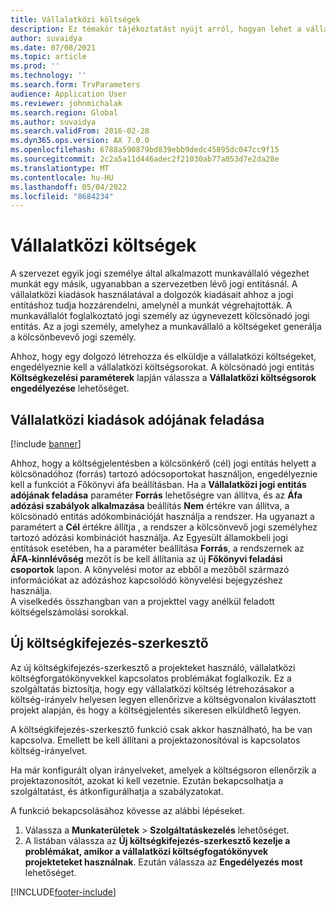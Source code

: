 ```yaml
---
title: Vállalatközi költségek
description: Ez témakör tájékoztatást nyújt arról, hogyan lehet a vállalatközi kiadások használatával a dolgozók kiadásait ahhoz a jogi entitáshoz hozzárendelni, amelynél a munkát végrehajtották.
author: suvaidya
ms.date: 07/08/2021
ms.topic: article
ms.prod: ''
ms.technology: ''
ms.search.form: TrvParameters
audience: Application User
ms.reviewer: johnmichalak
ms.search.region: Global
ms.author: suvaidya
ms.search.validFrom: 2016-02-28
ms.dyn365.ops.version: AX 7.0.0
ms.openlocfilehash: 6788a590879bd839ebb9dedc45895dc047cc9f15
ms.sourcegitcommit: 2c2a5a11d446adec2f21030ab77a053d7e2da28e
ms.translationtype: MT
ms.contentlocale: hu-HU
ms.lasthandoff: 05/04/2022
ms.locfileid: "8684234"
---
```

# <a name="intercompany-expenses"></a>Vállalatközi költségek

A szervezet egyik jogi személye által alkalmazott munkavállaló végezhet munkát egy másik, ugyanabban a szervezetben lévő jogi entitásnál. A vállalatközi kiadások használatával a dolgozók kiadásait ahhoz a jogi entitáshoz tudja hozzárendelni, amelynél a munkát végrehajtották. A munkavállalót foglalkoztató jogi személy az úgynevezett kölcsönadó jogi entitás. Az a jogi személy, amelyhez a munkavállaló a költségeket generálja a kölcsönbevevő jogi személy. 

Ahhoz, hogy egy dolgozó létrehozza és elküldje a vállalatközi költségeket, engedélyeznie kell a vállalatközi költségsorokat. A kölcsönadó jogi entitás **Költségkezelési paraméterek** lapján válassza a **Vállalatközi költségsorok engedélyezése** lehetőséget. 

## <a name="tax-posting-for-intercompany-expenses"></a>Vállalatközi kiadások adójának feladása

[!include [banner](../includes/banner.md)]

Ahhoz, hogy a költségjelentésben a kölcsönkérő (cél) jogi entitás helyett a kölcsönadóhoz (forrás) tartozó adócsoportokat használjon, engedélyeznie kell a funkciót a Főkönyvi áfa beállításban. Ha a **Vállalatközi jogi entitás adójának feladása** paraméter **Forrás** lehetőségre van állítva, és az **Áfa adózási szabályok alkalmazása** beállítás **Nem** értékre van állítva, a kölcsönadó entitás adókombinációját használja a rendszer. Ha ugyanazt a paramétert a **Cél** értékre állítja , a rendszer a kölcsönvevő jogi személyhez tartozó adózási kombinációt használja. Az Egyesült államokbeli jogi entitások esetében, ha a paraméter beállítása **Forrás**, a rendszernek az **ÁFA-kinnlévőség** mezőt is be kell állítania az új **Főkönyvi feladási csoportok** lapon. A könyvelési motor az ebből a mezőből származó információkat az adózáshoz kapcsolódó könyvelési bejegyzéshez használja.   
A viselkedés összhangban van a projekttel vagy anélkül feladott költségelszámolási sorokkal.  

## <a name="new-expense-expression-builder"></a>Új költségkifejezés-szerkesztő

Az új költségkifejezés-szerkesztő a projekteket használó, vállalatközi költségforgatókönyvekkel kapcsolatos problémákat foglalkozik. Ez a szolgáltatás biztosítja, hogy egy vállalatközi költség létrehozásakor a költség-irányelv helyesen legyen ellenőrizve a költségvonalon kiválasztott projekt alapján, és hogy a költségjelentés sikeresen elküldhető legyen.

A költségkifejezés-szerkesztő funkció csak akkor használható, ha be van kapcsolva. Emellett be kell állítani a projektazonosítóval is kapcsolatos költség-irányelvet.

Ha már konfigurált olyan irányelveket, amelyek a költségsoron ellenőrzik a projektazonosítót, azokat ki kell vezetnie. Ezután bekapcsolhatja a szolgáltatást, és átkonfigurálhatja a szabályzatokat.

A funkció bekapcsolásához kövesse az alábbi lépéseket.

1. Válassza a **Munkaterületek** \> **Szolgáltatáskezelés** lehetőséget.
2. A listában válassza az **Új költségkifejezés-szerkesztő kezelje a problémákat, amikor a vállalatközi költségfogatókönyvek projekteteket használnak**. Ezután válassza az **Engedélyezés most** lehetőséget.

[!INCLUDE[footer-include](../includes/footer-banner.md)]
